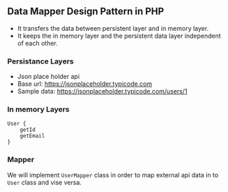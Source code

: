 ## Data Mapper Design Pattern in PHP 

- It transfers the data between persistent layer and in memory layer.
- It keeps the in memory layer and the persistent data layer independent of each other.

### Persistance Layers
- Json place holder api
- Base url: https://jsonplaceholder.typicode.com
- Sample data: https://jsonplaceholder.typicode.com/users/1

### In memory Layers
```
User {
    getId
    getEmail
}
```

### Mapper
We will implement ```UserMapper``` class in order to map external api data in to ```User``` class and vise versa.